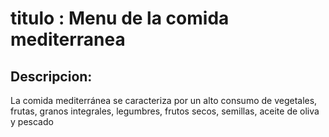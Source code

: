 # titulo : Menu de la comida mediterranea

## Descripcion:
La comida mediterránea se caracteriza por un alto consumo de vegetales, frutas, granos integrales, legumbres, frutos secos, semillas, aceite de oliva y pescado